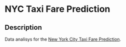 # NYC Taxi Fare Prediction

## Description

Data analisys for the [New York City Taxi Fare Prediction](https://www.kaggle.com/c/new-york-city-taxi-fare-prediction).
